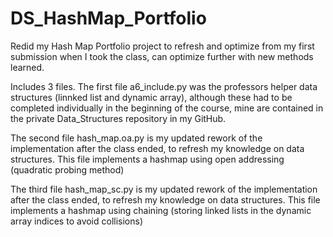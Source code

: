 # DS_HashMap_Portfolio
Redid my Hash Map Portfolio project to refresh and optimize from my first submission when I took the class, can optimize further with new methods learned.

Includes 3 files. The first file a6_include.py was the professors helper data structures (linnked list and dynamic array), although these had to be completed individually in the beginning of the course, mine are contained in the private
Data_Structures repository in my GitHub.

The second file hash_map.oa.py is my updated rework of the implementation after the class ended, to refresh my knowledge on data structures. This file implements a hashmap using open addressing (quadratic probing method)

The third file hash_map_sc.py is my updated rework of the implementation after the class ended, to refresh my knowledge on data structures. This file implements a hashmap using chaining (storing linked lists in the dynamic array indices to avoid collisions)
